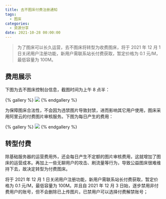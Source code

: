 ```yaml
---
title: 去不图床付费注册通知
tags:
  - 图床
categories:
  - 资源分享
date: 2021-10-28 00:00:00
---
```


> 为了图床可以长久运营，去不图床将转型为收费图床，将于 2021 年 12 月 1 日关闭用户注册功能，新用户需联系站长付费获取，暂定价格为 0.1 元/M，最低容量为 100M。

<!-- more -->

## 费用展示

下图为去不图床控制台信息，截图时间为上午 8 点半：

{% gallery %}
![](https://cdn.dusays.com/2021/10/397-1.jpg/1)
{% endgallery %}

为保障图床合法性，不会因为违禁图片导致封禁，进而影响其它用户使用，图床采用阿里云的付费图片审核服务。下图为每日产生的费用：

{% gallery %}
![](https://cdn.dusays.com/2021/10/397-2.jpg/1)
{% endgallery %}

## 转型付费

除基础服务器的运营费用外，还会每日产生不定额的图片审核费用，这就增加了图床的运营成本。再加上一些无聊用户的攻击、刷流量等行为，导致公益图床很难维持下去，故决定转型为付费图床。

将于 2021 年 12 月 1 日关闭用户注册功能，新用户需联系站长付费获取，暂定价格为 0.1 元/M，最低容量为 100M。并且自 2021 年 12 月 3 日始，逐步禁用非付费用户的账号，但不会删除已上传图片。已禁用户可以选择付费解禁账号；
